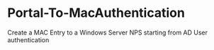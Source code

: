 # Portal-To-MacAuthentication
Create a MAC Entry to a Windows Server NPS starting from AD User authentication
